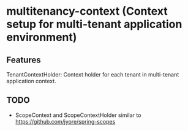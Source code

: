 # multitenancy-context (Context setup for multi-tenant application environment)

## Features
TenantContextHolder: Context holder for each tenant in multi-tenant application context.

## TODO
- ScopeContext and ScopeContextHolder similar to https://github.com/jyore/spring-scopes